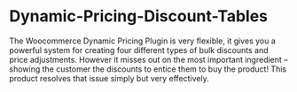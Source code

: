 Dynamic-Pricing-Discount-Tables
================================

The Woocommerce Dynamic Pricing Plugin is very flexible, it gives you a powerful system for creating four different types of bulk discounts and price adjustments. However it misses out on the most important ingredient – showing the customer the discounts to entice them to buy the product! This product resolves that issue simply but very effectively.
